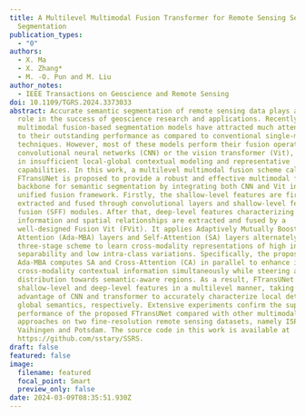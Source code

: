 ```yaml
---
title: A Multilevel Multimodal Fusion Transformer for Remote Sensing Semantic
  Segmentation
publication_types:
  - "0"
authors:
  - X. Ma
  - X. Zhang*
  - M. -O. Pun and M. Liu
author_notes:
  - IEEE Transactions on Geoscience and Remote Sensing
doi: 10.1109/TGRS.2024.3373033
abstract: Accurate semantic segmentation of remote sensing data plays a crucial
  role in the success of geoscience research and applications. Recently,
  multimodal fusion-based segmentation models have attracted much attention due
  to their outstanding performance as compared to conventional single-modal
  techniques. However, most of these models perform their fusion operation using
  convolutional neural networks (CNN) or the vision transformer (Vit), resulting
  in insufficient local-global contextual modeling and representative
  capabilities. In this work, a multilevel multimodal fusion scheme called
  FTransUNet is proposed to provide a robust and effective multimodal fusion
  backbone for semantic segmentation by integrating both CNN and Vit into one
  unified fusion framework. Firstly, the shallow-level features are first
  extracted and fused through convolutional layers and shallow-level feature
  fusion (SFF) modules. After that, deep-level features characterizing semantic
  information and spatial relationships are extracted and fused by a
  well-designed Fusion Vit (FVit). It applies Adaptively Mutually Boosted
  Attention (Ada-MBA) layers and Self-Attention (SA) layers alternately in a
  three-stage scheme to learn cross-modality representations of high inter-class
  separability and low intra-class variations. Specifically, the proposed
  Ada-MBA computes SA and Cross-Attention (CA) in parallel to enhance intra- and
  cross-modality contextual information simultaneously while steering attention
  distribution towards semantic-aware regions. As a result, FTransUNet can fuse
  shallow-level and deep-level features in a multilevel manner, taking full
  advantage of CNN and transformer to accurately characterize local details and
  global semantics, respectively. Extensive experiments confirm the superior
  performance of the proposed FTransUNet compared with other multimodal fusion
  approaches on two fine-resolution remote sensing datasets, namely ISPRS
  Vaihingen and Potsdam. The source code in this work is available at
  https://github.com/sstary/SSRS.
draft: false
featured: false
image:
  filename: featured
  focal_point: Smart
  preview_only: false
date: 2024-03-09T08:35:51.930Z
---
```

